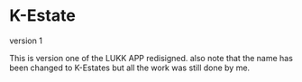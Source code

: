 # K-Estate
version 1

This is version one of the LUKK APP redisigned. also note that the name has been changed to K-Estates but all the work was still done by me.
